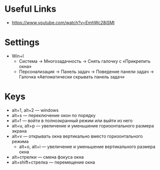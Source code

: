 # Useful Links

- https://www.youtube.com/watch?v=EmhWc28iSMI
# Settings

- Win+I
	- Система → Многозадачность → Снять галочку с «Прикрепить окна»
	- Персонализация → Панель задач → Поведение панели задач → Галочка «Автоматически скрывать панель задач»

# Keys

- alt+1, alt+2 — windows
- alt+s — переключение окон по порядку
- alt+f — войти в полноэкранный режим или выйти из него
- alt+u, alt+p — увеличение и уменьшение горизонтального размера экрана
- alt+v — открывать окна вертикально вместо горизонтального режима
	- alt+o, alt+i — увеличение и уменьшение вертикального размера окна
- alt+стрелки — смена фокуса окна
- alt+shift+стрелка — перемещение окна